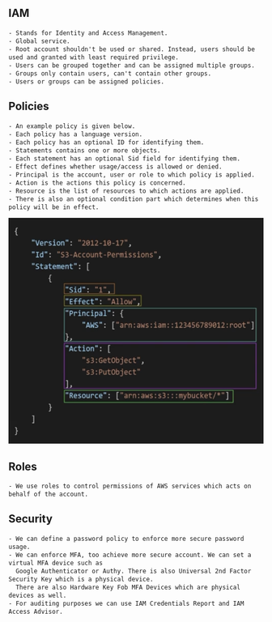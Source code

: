 ## IAM
    - Stands for Identity and Access Management.
    - Global service.
    - Root account shouldn't be used or shared. Instead, users should be used and granted with least required privilege.
    - Users can be grouped together and can be assigned multiple groups.
    - Groups only contain users, can't contain other groups.
    - Users or groups can be assigned policies.

## Policies
    - An example policy is given below.
    - Each policy has a language version.
    - Each policy has an optional ID for identifying them.
    - Statements contains one or more objects.
    - Each statement has an optional Sid field for identifying them.
    - Effect defines whether usage/access is allowed or denied.
    - Principal is the account, user or role to which policy is applied.
    - Action is the actions this policy is concerned.
    - Resource is the list of resources to which actions are applied.
    - There is also an optional condition part which determines when this policy will be in effect.

![An example policy](../images/policy.png)

## Roles
    - We use roles to control permissions of AWS services which acts on behalf of the account.

## Security
    - We can define a password policy to enforce more secure password usage.
    - We can enforce MFA, too achieve more secure account. We can set a virtual MFA device such as
      Google Authenticator or Authy. There is also Universal 2nd Factor Security Key which is a physical device.
      There are also Hardware Key Fob MFA Devices which are physical devices as well.
    - For auditing purposes we can use IAM Credentials Report and IAM Access Advisor.